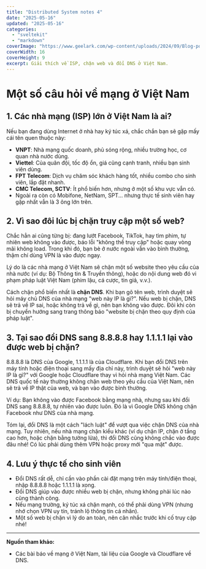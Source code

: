 ```yaml
---
title: "Distributed System notes 4"
date: "2025-05-16"
updated: "2025-05-16"
categories:
  - "sveltekit"
  - "markdown"
coverImage: "https://www.geelark.com/wp-content/uploads/2024/09/Blog-posts-10.png"
coverWidth: 16
coverHeight: 9
excerpt: Giải thích về ISP, chặn web và đổi DNS ở Việt Nam.
---
```


# Một số câu hỏi về mạng ở Việt Nam

## 1. Các nhà mạng (ISP) lớn ở Việt Nam là ai?

Nếu bạn đang dùng Internet ở nhà hay ký túc xá, chắc chắn bạn sẽ gặp mấy cái tên quen thuộc này:
- **VNPT**: Nhà mạng quốc doanh, phủ sóng rộng, nhiều trường học, cơ quan nhà nước dùng.
- **Viettel**: Của quân đội, tốc độ ổn, giá cũng cạnh tranh, nhiều bạn sinh viên dùng.
- **FPT Telecom**: Dịch vụ chăm sóc khách hàng tốt, nhiều combo cho sinh viên, lắp đặt nhanh.
- **CMC Telecom, SCTV**: Ít phổ biến hơn, nhưng ở một số khu vực vẫn có.
- Ngoài ra còn có Mobifone, NetNam, SPT... nhưng thực tế sinh viên hay gặp nhất vẫn là 3 ông lớn trên.

## 2. Vì sao đôi lúc bị chặn truy cập một số web?

Chắc hẳn ai cũng từng bị: đang lướt Facebook, TikTok, hay tìm phim, tự nhiên web không vào được, báo lỗi "không thể truy cập" hoặc quay vòng mãi không load. Trong khi đó, bạn bè ở nước ngoài vẫn vào bình thường, thậm chí dùng VPN là vào được ngay.

Lý do là các nhà mạng ở Việt Nam sẽ chặn một số website theo yêu cầu của nhà nước (ví dụ: Bộ Thông tin & Truyền thông), hoặc do nội dung web đó vi phạm pháp luật Việt Nam (phim lậu, cá cược, tin giả, v.v.).

Cách chặn phổ biến nhất là **chặn DNS**. Khi bạn gõ tên web, trình duyệt sẽ hỏi máy chủ DNS của nhà mạng "web này IP là gì?". Nếu web bị chặn, DNS sẽ trả về IP sai, hoặc không trả về gì, nên bạn không vào được. Đôi khi còn bị chuyển hướng sang trang thông báo "website bị chặn theo quy định của pháp luật".

## 3. Tại sao đổi DNS sang 8.8.8.8 hay 1.1.1.1 lại vào được web bị chặn?

8.8.8.8 là DNS của Google, 1.1.1.1 là của Cloudflare. Khi bạn đổi DNS trên máy tính hoặc điện thoại sang mấy địa chỉ này, trình duyệt sẽ hỏi "web này IP là gì?" với Google hoặc Cloudflare thay vì hỏi nhà mạng Việt Nam. Các DNS quốc tế này thường không chặn web theo yêu cầu của Việt Nam, nên sẽ trả về IP thật của web, và bạn vào được bình thường.

Ví dụ: Bạn không vào được Facebook bằng mạng nhà, nhưng sau khi đổi DNS sang 8.8.8.8, tự nhiên vào được luôn. Đó là vì Google DNS không chặn Facebook như DNS của nhà mạng.

Tóm lại, đổi DNS là một cách "lách luật" để vượt qua việc chặn DNS của nhà mạng. Tuy nhiên, nếu nhà mạng chặn kiểu khác (ví dụ chặn IP, chặn ở tầng cao hơn, hoặc chặn bằng tường lửa), thì đổi DNS cũng không chắc vào được đâu nhé! Có lúc phải dùng thêm VPN hoặc proxy mới "qua mặt" được.

## 4. Lưu ý thực tế cho sinh viên

- Đổi DNS rất dễ, chỉ cần vào phần cài đặt mạng trên máy tính/điện thoại, nhập 8.8.8.8 hoặc 1.1.1.1 là xong.
- Đổi DNS giúp vào được nhiều web bị chặn, nhưng không phải lúc nào cũng thành công.
- Nếu mạng trường, ký túc xá chặn mạnh, có thể phải dùng VPN (nhưng nhớ chọn VPN uy tín, tránh lộ thông tin cá nhân).
- Một số web bị chặn vì lý do an toàn, nên cân nhắc trước khi cố truy cập nhé!

---

**Nguồn tham khảo:**
- Các bài báo về mạng ở Việt Nam, tài liệu của Google và Cloudflare về DNS.


